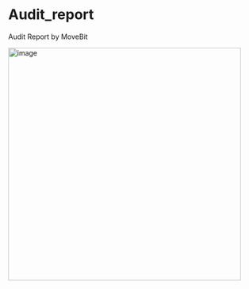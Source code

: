 # Audit_report
Audit Report by MoveBit

<img width="469" alt="image" src="https://github.com/Move-Flow/Audit_report/assets/105162534/b4754c79-c2d3-4f55-a448-2255cff27da2">
